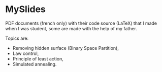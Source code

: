 # MySlides

PDF documents (french only) with their code source (LaTeX) that I made when I was student, some are made with the help of my father.

Topics are:
* Removing hidden surface (Binary Space Partition),
* Law control,
* Principle of least action,
* Simulated annealing.
